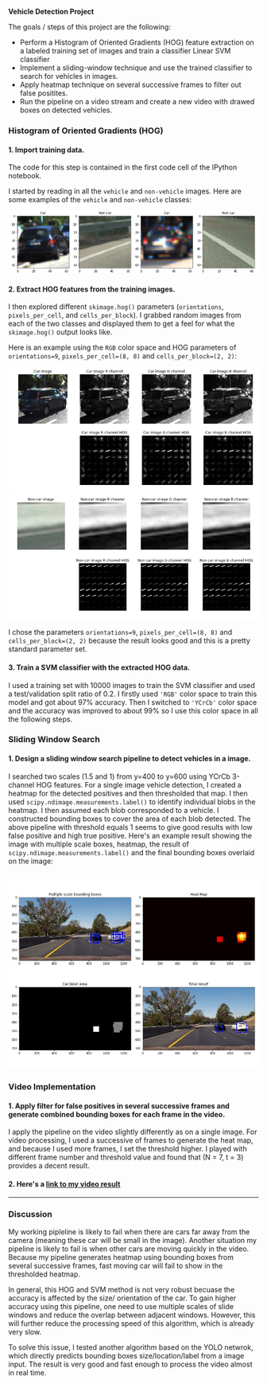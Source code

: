 
**Vehicle Detection Project**

The goals / steps of this project are the following:

* Perform a Histogram of Oriented Gradients (HOG) feature extraction on a labeled training set of images and train a classifier Linear SVM classifier
* Implement a sliding-window technique and use the trained classifier to search for vehicles in images.
* Apply heatmap technique on several successive frames to filter out false positites.
* Run the pipeline on a video stream and create a new video with drawed boxes on detected vehicles.

[//]: # (Image References)
[image1]: ./output_images/car_not_car.png
[image2]: ./output_images/HOG_example_Car.jpg
[image3]: ./output_images/HOG_example_Non-car.jpg
[image4]: ./output_images/image_test.jpg
[image5]: ./examples/bboxes_and_heat.png
[image6]: ./examples/labels_map.png
[image7]: ./examples/output_bboxes.png
[video1]: ./project_video.mp4


### Histogram of Oriented Gradients (HOG)

#### 1. Import training data.

The code for this step is contained in the first code cell of the IPython notebook.  

I started by reading in all the `vehicle` and `non-vehicle` images.  Here are some examples of the `vehicle` and `non-vehicle` classes:

![alt text][image1]

#### 2. Extract HOG features from the training images.

I then explored different `skimage.hog()` parameters (`orientations`, `pixels_per_cell`, and `cells_per_block`).  I grabbed random images from each of the two classes and displayed them to get a feel for what the `skimage.hog()` output looks like.

Here is an example using the `RGB` color space and HOG parameters of `orientations=9`, `pixels_per_cell=(8, 8)` and `cells_per_block=(2, 2)`:


![alt text][image2]
![alt text][image3]

I chose the parameters `orientations=9`, `pixels_per_cell=(8, 8)` and `cells_per_block=(2, 2)` because the result looks good and this is a pretty standard parameter set. 

#### 3. Train a SVM classifier with the extracted HOG data. 

I used a training set with 10000 images to train the SVM classifier and used a test/validation split ratio of 0.2. I firstly used `'RGB'` color space to train this model and got about 97% accuracy. Then I switched to `'YCrCb'` color space and the accuracy was improved to about 99% so I use this color space in all the following steps.

### Sliding Window Search

#### 1. Design a sliding window search pipeline to detect vehicles in a image.


I searched two scales (1.5 and 1) from y=400 to y=600 using YCrCb 3-channel HOG features. For a single image vehicle detection, I created a heatmap for the detected positives and then thresholded that map. I then used `scipy.ndimage.measurements.label()` to identify individual blobs in the heatmap.  I then assumed each blob corresponded to a vehicle.  I constructed bounding boxes to cover the area of each blob detected. The above pipeline with threshold equals 1 seems to give good results with low false positive and high true positive. Here's an example result showing the image with multiple scale boxes, heatmap, the result of `scipy.ndimage.measurements.label()` and the final bounding boxes overlaid on the image:

![alt text][image4]
---

### Video Implementation

#### 1. Apply filter for false positives in several successive frames and generate combined bounding boxes for each frame in the video.

I apply the pipeline on the video slightly differently as on a single image. For video processing, I used a successive of frames to generate the heat map, and because I used more frames, I set the threshold higher. I played with different frame number and threshold value and found that (N = 7, t = 3) provides a decent result.  

#### 2. Here's a [link to my video result](./output_video.mp4)

---

### Discussion

My working pipleline is likely to fail when there are cars far away from the camera (meaning these car will be small in the image). Another situation my pipeline is likely to fail is when other cars are moving quickly in the video. Because my pipeline generates heatmap using bounding boxes from several successive frames, fast moving car will fail to show in the thresholded heatmap.

In general, this HOG and SVM method is not very robust becuase the accuracy is affected by the size/ orientation of the car. To gain higher accuracy using this pipeline, one need to use multiple scales of slide windows and reduce the overlap between adjacent windows. However, this will further reduce the processing speed of this algorithm, which is already very slow.  

To solve this issue, I tested another algorithm based on the YOLO netwrok, which directly predicts bounding boxes size/location/label from a image input. The result is very good and fast enough to process the video almost in real time. 

